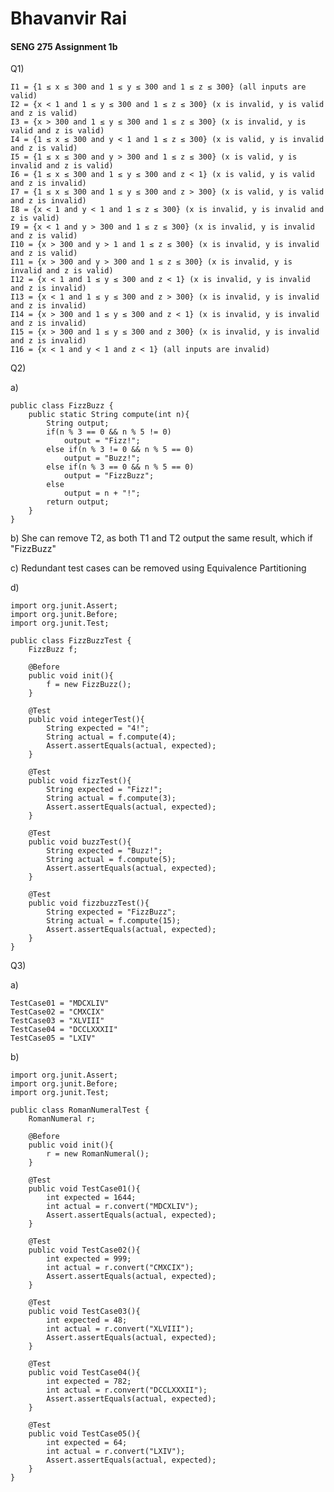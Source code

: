 # Bhavanvir Rai
#### SENG 275 Assignment 1b

Q1) 

    I1 = {1 ≤ x ≤ 300 and 1 ≤ y ≤ 300 and 1 ≤ z ≤ 300} (all inputs are valid)
    I2 = {x < 1 and 1 ≤ y ≤ 300 and 1 ≤ z ≤ 300} (x is invalid, y is valid and z is valid)
    I3 = {x > 300 and 1 ≤ y ≤ 300 and 1 ≤ z ≤ 300} (x is invalid, y is valid and z is valid)
    I4 = {1 ≤ x ≤ 300 and y < 1 and 1 ≤ z ≤ 300} (x is valid, y is invalid and z is valid)
    I5 = {1 ≤ x ≤ 300 and y > 300 and 1 ≤ z ≤ 300} (x is valid, y is invalid and z is valid)
    I6 = {1 ≤ x ≤ 300 and 1 ≤ y ≤ 300 and z < 1} (x is valid, y is valid and z is invalid)
    I7 = {1 ≤ x ≤ 300 and 1 ≤ y ≤ 300 and z > 300} (x is valid, y is valid and z is invalid)
    I8 = {x < 1 and y < 1 and 1 ≤ z ≤ 300} (x is invalid, y is invalid and z is valid)
    I9 = {x < 1 and y > 300 and 1 ≤ z ≤ 300} (x is invalid, y is invalid and z is valid)
    I10 = {x > 300 and y > 1 and 1 ≤ z ≤ 300} (x is invalid, y is invalid and z is valid)
    I11 = {x > 300 and y > 300 and 1 ≤ z ≤ 300} (x is invalid, y is invalid and z is valid)
    I12 = {x < 1 and 1 ≤ y ≤ 300 and z < 1} (x is invalid, y is invalid and z is invalid)
    I13 = {x < 1 and 1 ≤ y ≤ 300 and z > 300} (x is invalid, y is invalid and z is invalid)
    I14 = {x > 300 and 1 ≤ y ≤ 300 and z < 1} (x is invalid, y is invalid and z is invalid)
    I15 = {x > 300 and 1 ≤ y ≤ 300 and z 300} (x is invalid, y is invalid and z is invalid)
    I16 = {x < 1 and y < 1 and z < 1} (all inputs are invalid)
    
Q2) 

a)

    public class FizzBuzz {
        public static String compute(int n){
            String output;
            if(n % 3 == 0 && n % 5 != 0)
                output = "Fizz!";
            else if(n % 3 != 0 && n % 5 == 0)
                output = "Buzz!";
            else if(n % 3 == 0 && n % 5 == 0)
                output = "FizzBuzz";
            else
                output = n + "!";
            return output;
        }
    }


b) She can remove T2, as both T1 and T2 output the same result, which if "FizzBuzz"

c) Redundant test cases can be removed using Equivalence Partitioning

d)

    import org.junit.Assert;
    import org.junit.Before;
    import org.junit.Test;
    
    public class FizzBuzzTest {
        FizzBuzz f;
    
        @Before
        public void init(){
            f = new FizzBuzz();
        }
    
        @Test
        public void integerTest(){
            String expected = "4!";
            String actual = f.compute(4);
            Assert.assertEquals(actual, expected);
        }
    
        @Test
        public void fizzTest(){
            String expected = "Fizz!";
            String actual = f.compute(3);
            Assert.assertEquals(actual, expected);
        }
    
        @Test
        public void buzzTest(){
            String expected = "Buzz!";
            String actual = f.compute(5);
            Assert.assertEquals(actual, expected);
        }
    
        @Test
        public void fizzbuzzTest(){
            String expected = "FizzBuzz";
            String actual = f.compute(15);
            Assert.assertEquals(actual, expected);
        }
    }
Q3)

a)

    TestCase01 = "MDCXLIV"
    TestCase02 = "CMXCIX"
    TestCase03 = "XLVIII"
    TestCase04 = "DCCLXXXII"
    TestCase05 = "LXIV"
    
b)

    import org.junit.Assert;
    import org.junit.Before;
    import org.junit.Test;
    
    public class RomanNumeralTest {
        RomanNumeral r;
    
        @Before
        public void init(){
            r = new RomanNumeral();
        }
    
        @Test
        public void TestCase01(){
            int expected = 1644;
            int actual = r.convert("MDCXLIV");
            Assert.assertEquals(actual, expected);
        }
    
        @Test
        public void TestCase02(){
            int expected = 999;
            int actual = r.convert("CMXCIX");
            Assert.assertEquals(actual, expected);
        }
    
        @Test
        public void TestCase03(){
            int expected = 48;
            int actual = r.convert("XLVIII");
            Assert.assertEquals(actual, expected);
        }
    
        @Test
        public void TestCase04(){
            int expected = 782;
            int actual = r.convert("DCCLXXXII");
            Assert.assertEquals(actual, expected);
        }
    
        @Test
        public void TestCase05(){
            int expected = 64;
            int actual = r.convert("LXIV");
            Assert.assertEquals(actual, expected);
        }
    }


    

